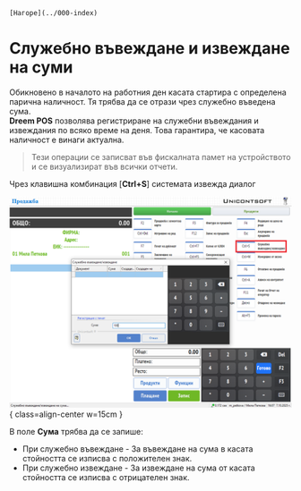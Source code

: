 ```{only} html
[Нагоре](../000-index)
```

# **Служебно въвеждане и извеждане на суми**

Обикновено в началото на работния ден касата стартира с определена парична наличност. Тя трябва да се отрази чрез служебно въведена сума.  
**Dreem POS** позволява регистриране на служебни въвеждания и извеждания по всяко време на деня. Това гарантира, че касовата наличност е винаги актуална.

> Тези операции се записват във фискалната памет на устройството и се визуализират във всички отчети.  

Чрез клавишна комбинация [**Ctrl+S**] системата извежда диалог

![](909-cash-in-out1.png){ class=align-center w=15cm }

В поле **Сума** трябва да се запише:  

- При служебно въвеждане - За въвеждане на сума в касата стойността се изписва с положителен знак.  
- При служебно извеждане - За извеждане на сума от касата стойността се изписва с отрицателен знак.